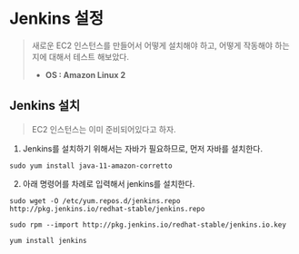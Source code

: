 # Jenkins 설정
> 새로운 EC2 인스턴스를 만들어서 어떻게 설치해야 하고, 어떻게 작동해야 하는지에 대해서 테스트 해보았다.
> - **OS : Amazon Linux 2**

## Jenkins 설치
> EC2 인스턴스는 이미 준비되어있다고 하자.
1. Jenkins를 설치하기 위해서는 자바가 필요하므로, 먼저 자바를 설치한다.
```
sudo yum install java-11-amazon-corretto
```
2. 아래 명령어를 차례로 입력해서 jenkins를 설치한다.
```
sudo wget -O /etc/yum.repos.d/jenkins.repo http://pkg.jenkins.io/redhat-stable/jenkins.repo

sudo rpm --import http://pkg.jenkins.io/redhat-stable/jenkins.io.key
 
yum install jenkins
```


